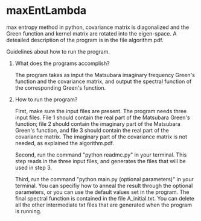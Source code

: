# maxEntLambda
max entropy method in python, covariance matrix is diagonalized and the Green function and kernel matrix are rotated into the eigen-space.
A deteailed description of the program is in the file algorithm.pdf. 

Guidelines about how to run the program. 
1. What does the programs accomplish? 

    The program takes as input the Matsubara imaginary frequency Green's function and the covariance matrix, and output the spectral function of the corresponding Green's function. 
  
2. How to run the program?

    First, make sure the input files are present. The program needs three input files. File 1 should contain the real part of the Matsubara Green's function; file 2 should contain the imaginary part of the Matsubara Green's function, and file 3 should contain the real part of the covariance matrix. The imaginary part of the covariance matrix is not needed, as explained the algorithm.pdf. 
    
    Second, run the command "python readmc.py" in your terminal. This step reads in the three input files, and generates the files that will be used in step 3. 
    
    Third, run the command "python main.py (optional parameters)" in your terminal. You can specifiy how to anneal the result through the optional parameters, or you can use the default values set in the program. The final spectral function is contained in the file A_initial.txt. You can delete all the other intermediate txt files that are generated when the program is running. 
